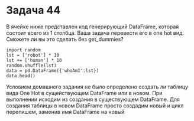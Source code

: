 # Задача 44
 
 В ячейке ниже представлен код генерирующий DataFrame, которая состоит всего из 1 столбца. 
 Ваша задача перевести его в one hot вид. Сможете ли вы это сделать без get_dummies?
```
import random
lst = ['robot'] * 10
lst += ['human'] * 10
random.shuffle(lst)
data = pd.DataFrame({'whoAmI':lst})
data.head()
```

Условием домашнего задания не было определено создать ли таблицу вида One Hot в сущействующем DataFrame или в новом.
При выполнении исходим из создания в существующем DataFrame.
Для создания таблицы в новом DataFrame просто создадим новый и цикл перепишем, заменив имя DataFrame на новый